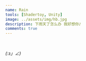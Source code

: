 ```yaml
---
name: Rain
tools: [Shadertoy, Unity]
image: ../assets/img/hb.jpg
description: 下雨天了怎么办 我好想你♪
comments: true
---
```


<br/>

_(:з」∠)_

